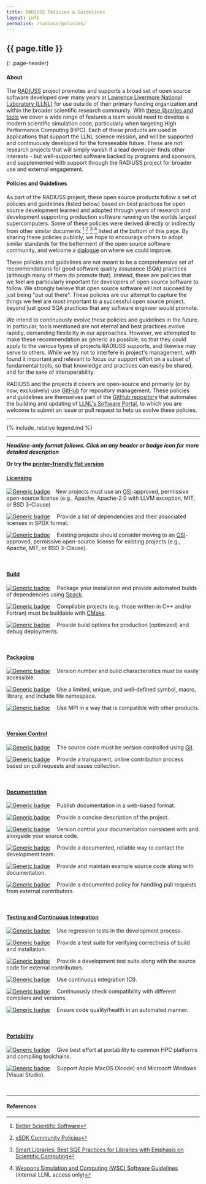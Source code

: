 ```yaml
---
title: RADIUSS Policies & Guidelines
layout: info
permalink: /radiuss/policies/
---
```


## {{ page.title }}
{: .page-header}

<!--
Prepared by LLNL under Contract DE-AC52-07NA27344.

This document was prepared as an account of work sponsored by an agency of the United States government. Neither the United States government nor Lawrence Livermore National Security, LLC, nor any of their employees makes any warranty, expressed or implied, or assumes any legal liability or responsibility for the accuracy, completeness, or usefulness of any information, apparatus, product, or process disclosed, or represents that its use would not infringe privately owned rights. Reference herein to any specific commercial product, process, or service by trade name, trademark, manufacturer, or otherwise does not necessarily constitute or imply its endorsement, recommendation, or favoring by the United States government or Lawrence Livermore National Security, LLC. The views and opinions of authors expressed herein do not necessarily state or reflect those of the United States government or Lawrence Livermore National Security, LLC, and shall not be used for advertising or product endorsement purposes.

LLNL-TR-781103

IM #975025
-->


#### About

The [RADIUSS](https://hpc.llnl.gov/radiuss) project promotes and supports a broad set of open source
software developed over many years at [Lawrence
Livermore National Laboratory (LLNL)](https://www.llnl.gov) for use
outside of their primary funding organization and within the broader
scientific research community. With [these libraries and
tools](https://software.llnl.gov/radiuss) we
cover a wide range of features a team would need to develop a modern
scientific simulation code, particularly when targeting High Performance
Computing (HPC). Each of these products are used in applications that
support the LLNL science mission, and will be supported and
continuously developed for the foreseeable future. These are not
research projects that will simply vanish if a lead
developer finds other interests - but well-supported software backed
by programs and sponsors, and supplemented with support through the RADIUSS
project for broader use and external engagement.

#### Policies and Guidelines

As part of the RADIUSS project, these open source products
follow a set of policies and guidelines (listed below) based on best
practices for open source development learned and adopted through
years of research and
development supporting production software running on the
worlds largest supercomputers. Some of these policies were derived
directly or indirectly from other similar documents [^bss] [^xsdk] [^sl]
[^wsc] listed at the
bottom of this page. By sharing these policies publicly, we
hope to encourage others to adopt similar standards for the
betterment of the open source software community, and welcome a
[dialogue](mailto:radiuss-request@llnl.gov) on where we could
improve.

These policies and guidelines are not meant to be a comprehensive set
of recommendations for good software quality assurance (SQA) practices
(although many of them do promote that). Instead, these are policies
that we feel are particularly important for developers of open source
software to follow. We strongly believe that open source software will
not succeed by just being "put out there". These policies are our
attempt to capture the things we feel are most important to a
successful open source project, beyond just good SQA practices that
any software engineer would promote.

We intend to continuously evolve these policies and guidelines
in the future. In particular, tools mentioned are not eternal and
best practices evolve rapidly, demanding flexibility in our approaches. However, we
attempted to make these recommendation as generic as possible, so that
they could apply to the various types of projects RADIUSS supports,
and likewise may serve to others. While we try not to interfere in project's
management, with found it important and relevant to focus our support
effort on a subset of fundamental tools, so that knowledge and
practices can easily be shared, and for the sake of interoperability.

RADIUSS and the projects it covers are open-source and primarily (or
by now, exclusively) use
[GitHub](https://github.com) for repository management. These policies and guidelines are
themselves part of the [GitHub repository](https://github.com/LLNL/llnl.github.io) that automates the
building and updating of [LLNL's Software
Portal](https://software.llnl.gov), to which you are welcome to submit an
issue or pull request to help us evolve these policies.

---

{% include_relative legend.md %}

---

***Headline-only format follows. Click on any header or badge icon for more detailed description***

**Or try the [printer-friendly flat version](/radiuss/policies/all)**



#### [Licensing](/radiuss/policies/licensing/)

[![Generic badge](https://img.shields.io/badge/M.lic-1-red.svg)](/radiuss/policies/licensing/#mlic1)&emsp;New projects must use an [OSI](https://opensource.org/licenses)-approved, permissive open-source license (e.g., Apache, Apache-2.0 with LLVM exception, MIT, or BSD 3-Clause)

[![Generic badge](https://img.shields.io/badge/M.lic-2-red.svg)](/radiuss/policies/licensing/#mlic2) &emsp;Provide a list of dependencies and their associated licenses in SPDX format.

[![Generic
badge](https://img.shields.io/badge/R.lic-3-yellow.svg)](/radiuss/policies/licensing/#rlic3)
&emsp;Existing projects should consider moving to an [OSI](https://opensource.org/licenses)-approved, permissive open-source license for existing projects (e.g., Apache, MIT, or BSD 3-Clause).

&nbsp;

#### [Build](/radiuss/policies/build)

[![Generic badge](https://img.shields.io/badge/M.bld-1-red.svg)](/radiuss/policies/build/#mbld1) &emsp;Package your installation and provide automated builds of dependencies using [Spack](https://spack.io/).

[![Generic badge](https://img.shields.io/badge/R.bld-2-yellow.svg)](/radiuss/policies/build/#rbld2) &emsp;Compilable projects (e.g. those written in C++ and/or Fortran) must be buildable with [CMake](https://cmake.org).

[![Generic badge](https://img.shields.io/badge/R.bld-3-yellow.svg)](/radiuss/policies/logging-debugging/rbld3) &emsp;Provide build options for production (optimized) and debug deployments.

&nbsp;

#### [Packaging](/radiuss/policies/packaging)

[![Generic badge](https://img.shields.io/badge/M.pkg-1-red.svg)](/radiuss/policies/packaging/) &emsp;Version number and build characteristics must be easily accessible.

[![Generic badge](https://img.shields.io/badge/M.pkg-2-red.svg)](/radiuss/policies/packaging/) &emsp;Use a limited, unique, and well-defined symbol, macro, library, and include file namespace.

[![Generic badge](https://img.shields.io/badge/M.pkg-3-red.svg)](/radiuss/policies/packaging/) &emsp;Use MPI in a way that is compatible with other products.

&nbsp;

#### [Version Control](/radiuss/policies/version-control)

[![Generic badge](https://img.shields.io/badge/M.ver-1-red.svg)](/radiuss/policies/version-control/#mver1) &emsp;The source code must be version controlled using [Git](https://git-scm.com).

[![Generic badge](https://img.shields.io/badge/M.ver-2-red.svg)](/radiuss/policies/version-control/#mver2) &emsp;Provide a transparent, online contribution process based on pull requests and issues collection.

&nbsp;

#### [Documentation](/radiuss/policies/documentation)

[![Generic badge](https://img.shields.io/badge/M.doc-1-red.svg)](/radiuss/policies/documentation/#mdoc1) &emsp;Publish documentation in a web-based format.

[![Generic badge](https://img.shields.io/badge/M.doc-2-red.svg)](/radiuss/policies/documentation/#mdoc2) &emsp;Provide a concise description of the project.

[![Generic badge](https://img.shields.io/badge/M.doc-3-red.svg)](/radiuss/policies/documentation/#mdoc3) &emsp;Version control your documentation consistent with and alongside your source code.

[![Generic badge](https://img.shields.io/badge/M.doc-4-red.svg)](/radiuss/policies/documentation/#mdoc4) &emsp;Provide a documented, reliable way to contact the development team.

[![Generic badge](https://img.shields.io/badge/R.doc-5-yellow.svg)](/radiuss/policies/documentation/#rdoc5) &emsp;Provide and maintain example source code along with documentation.

[![Generic badge](https://img.shields.io/badge/R.doc-6-yellow.svg)](/radiuss/policies/documentation/#rdoc6) &emsp;Provide a documented policy for handling pull requests from external contributors.

&nbsp;

#### [Testing and Continuous Integration](/radiuss/policies/tests-ci)

[![Generic badge](https://img.shields.io/badge/M.tst-1-red.svg)](/radiuss/policies/tests-ci/#mtst1) &emsp;Use regression tests in the development process.

[![Generic badge](https://img.shields.io/badge/M.tst-2-red.svg)](/radiuss/policies/tests-ci/#mtst2) &emsp;Provide a test suite for verifying correctness of build and installation.

[![Generic badge](https://img.shields.io/badge/M.tst-3-red.svg)](/radiuss/policies/tests-ci/#mtst3) &emsp;Provide a development test suite along with the source code for external contributors.

[![Generic badge](https://img.shields.io/badge/M.tst-4-red.svg)](/radiuss/policies/tests-ci/#mtst4) &emsp;Use continuous integration (CI).

[![Generic badge](https://img.shields.io/badge/R.tst-5-yellow.svg)](/radiuss/policies/tests-ci/#rtst5) &emsp;Continuously check compatibility with different compilers and versions.

[![Generic badge](https://img.shields.io/badge/R.tst-6-yellow.svg)](/radiuss/policies/tests-ci/#rtst6) &emsp;Ensure code quality/health in an automated manner.

&nbsp;

#### [Portability](/radiuss/policies/portability)

[![Generic badge](https://img.shields.io/badge/M.por-1-red.svg)](/radiuss/policies/portability/#mpor1) &emsp;Give best effort at portability to common HPC platforms and compiling toolchains.

[![Generic badge](https://img.shields.io/badge/R.por-2-yellow.svg)](/radiuss/policies/portability/#rpor2) &emsp;Support Apple MacOS (Xcode) and Microsoft Windows (Visual Studio).

&nbsp;

---

#### References

[^bss]: [Better Scientific Software](https://bssw.io)
[^xsdk]: [xSDK Community Policies](https://xsdk.info/policies)
[^sl]: [Smart Libraries: Best SQE Practices for Libraries with Emphasis on Scientific Computing](https://www.osti.gov/biblio/936460)
[^wsc]: [Weapons Simulation and Computing (WSC) Software Guidelines](https://lc.llnl.gov/confluence/display/WSCSOFT/WSC+Software+Guidelines) (internal LLNL access only)
